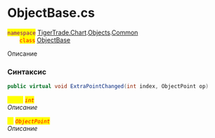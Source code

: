 
# ObjectBase.cs
<mark style="color:purple;">`namespace`</mark> [TigerTrade.Chart](../../../../../TigerTrade.Chart.md).[Objects](../../../../../TigerTrade.Chart/Objects.md).[Common](../../../../../TigerTrade.Chart/Objects/Common.md)  
&nbsp;&nbsp;&nbsp;&nbsp;&nbsp;&nbsp;&nbsp;<mark style="color:red;">`class`</mark> [ObjectBase](../../ObjectBase.cs.md)

Описание

### Синтаксис
```csharp
public virtual void ExtraPointChanged(int index, ObjectPoint op)
```

<mark style="color:yellow;">`index`</mark> <mark style="color:red;">*`int`*</mark>  
 *Описание*  
  
<mark style="color:yellow;">`op`</mark> <mark style="color:red;">*`ObjectPoint`*</mark>  
 *Описание*  
  

                    
                    